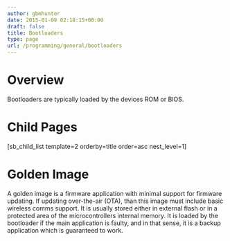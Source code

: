 ```yaml
---
author: gbmhunter
date: 2015-01-09 02:18:15+00:00
draft: false
title: Bootloaders
type: page
url: /programming/general/bootloaders
---
```


# Overview




Bootloaders are typically loaded by the devices ROM or BIOS.




# Child Pages




[sb_child_list template=2 orderby=title order=asc nest_level=1]




# Golden Image




A golden image is a firmware application with minimal support for firmware updating. If updating over-the-air (OTA), than this image must include basic wireless comms support. It is usually stored either in external flash or in a protected area of the microcontrollers internal memory. It is loaded by the bootloader if the main application is faulty, and in that sense, it is a backup application which is guaranteed to work.
